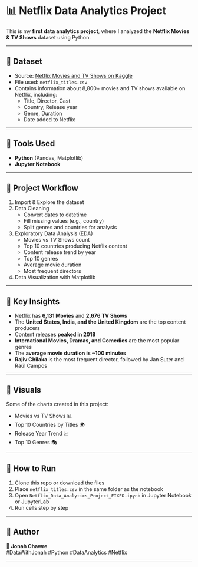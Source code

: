 # 📊 Netflix Data Analytics Project

This is my **first data analytics project**, where I analyzed the **Netflix Movies & TV Shows** dataset using Python.

---

## 🔹 Dataset
- Source: [Netflix Movies and TV Shows on Kaggle](https://www.kaggle.com/datasets/shivamb/netflix-shows)
- File used: `netflix_titles.csv`  
- Contains information about 8,800+ movies and TV shows available on Netflix, including:
  - Title, Director, Cast
  - Country, Release year
  - Genre, Duration
  - Date added to Netflix

---

## 🔹 Tools Used
- **Python** (Pandas, Matplotlib)
- **Jupyter Notebook**

---

## 🔹 Project Workflow
1. Import & Explore the dataset
2. Data Cleaning
   - Convert dates to datetime
   - Fill missing values (e.g., country)
   - Split genres and countries for analysis
3. Exploratory Data Analysis (EDA)
   - Movies vs TV Shows count
   - Top 10 countries producing Netflix content
   - Content release trend by year
   - Top 10 genres
   - Average movie duration
   - Most frequent directors
4. Data Visualization with Matplotlib

---

## 🔹 Key Insights
- Netflix has **6,131 Movies** and **2,676 TV Shows**
- The **United States, India, and the United Kingdom** are the top content producers
- Content releases **peaked in 2018**
- **International Movies, Dramas, and Comedies** are the most popular genres
- The **average movie duration is ~100 minutes**
- **Rajiv Chilaka** is the most frequent director, followed by Jan Suter and Raúl Campos

---

## 🔹 Visuals
Some of the charts created in this project:
- Movies vs TV Shows 📊
- Top 10 Countries by Titles 🌍
- Release Year Trend 📈
- Top 10 Genres 🎭

---

## 🔹 How to Run
1. Clone this repo or download the files
2. Place `netflix_titles.csv` in the same folder as the notebook
3. Open `Netflix_Data_Analytics_Project_FIXED.ipynb` in Jupyter Notebook or JupyterLab
4. Run cells step by step

---

## 🔹 Author
👤 **Jonah Chawre**  
#DataWithJonah #Python #DataAnalytics #Netflix

---


